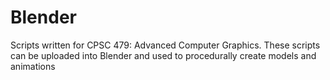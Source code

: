 # Blender
Scripts written for CPSC 479: Advanced Computer Graphics. These scripts can be uploaded into Blender and used to procedurally create models and animations
